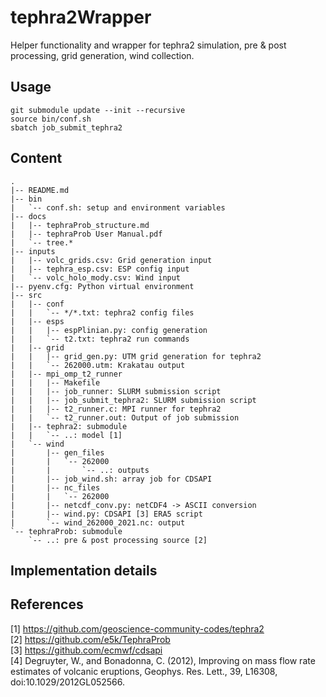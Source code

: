 # tephra2Wrapper
Helper functionality and wrapper for tephra2 simulation, pre & post processing, grid generation, wind collection.

## Usage
```
git submodule update --init --recursive
source bin/conf.sh
sbatch job_submit_tephra2
```

## Content

```
.  
|-- README.md  
|-- bin
|   `-- conf.sh: setup and environment variables
|-- docs
|   |-- tephraProb_structure.md
|   |-- tephraProb User Manual.pdf
|   `-- tree.*
|-- inputs
|   |-- volc_grids.csv: Grid generation input
|   |-- tephra_esp.csv: ESP config input
|   `-- volc_holo_mody.csv: Wind input
|-- pyenv.cfg: Python virtual environment
|-- src
|   |-- conf
|   |   `-- */*.txt: tephra2 config files  
|   |-- esps  
|   |   |-- espPlinian.py: config generation  
|   |   `-- t2.txt: tephra2 run commands  
|   |-- grid  
|   |   |-- grid_gen.py: UTM grid generation for tephra2  
|   |   `-- 262000.utm: Krakatau output  
|   |-- mpi_omp_t2_runner
|   |   |-- Makefile
|   |   |-- job_runner: SLURM submission script
|   |   |-- job_submit_tephra2: SLURM submission script
|   |   |-- t2_runner.c: MPI runner for tephra2
|   |   `-- t2_runner.out: Output of job submission
|   |-- tephra2: submodule  
|   |   `-- ..: model [1]  
|   `-- wind  
|       |-- gen_files  
|       |   `-- 262000  
|       |       `-- ..: outputs  
|       |-- job_wind.sh: array job for CDSAPI  
|       |-- nc_files
|       |   `-- 262000
|       |-- netcdf_conv.py: netCDF4 -> ASCII conversion  
|       |-- wind.py: CDSAPI [3] ERA5 script  
|       `-- wind_262000_2021.nc: output  
`-- tephraProb: submodule  
    `-- ..: pre & post processing source [2]  
```

## Implementation details

## References

[1] https://github.com/geoscience-community-codes/tephra2  
[2] https://github.com/e5k/TephraProb  
[3] https://github.com/ecmwf/cdsapi  
[4]
Degruyter, W., and Bonadonna, C. (2012), Improving on mass flow rate estimates of volcanic eruptions, Geophys. Res. Lett., 39, L16308, doi:10.1029/2012GL052566.

